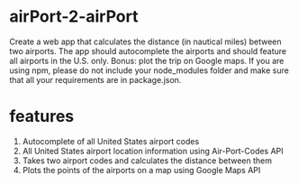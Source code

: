 # airPort-2-airPort
Create a web app that calculates the distance (in nautical miles) between two airports. The app should autocomplete the airports and should feature all airports in the U.S. only. Bonus: plot the trip on Google maps. If you are using npm, please do not include your node_modules folder and make sure that all your requirements are in package.json.

# features
1. Autocomplete of all United States airport codes
2. All United States airport location information using Air-Port-Codes API
3. Takes two airport codes and calculates the distance between them
4. Plots the points of the airports on a map using Google Maps API

